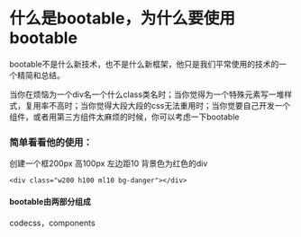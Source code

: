 # 什么是bootable，为什么要使用bootable

bootable不是什么新技术，也不是什么新框架，他只是我们平常使用的技术的一个精简和总结。

当你在烦恼为一个div名一个什么class类名时；当你觉得为一个特殊元素写一堆样式，复用率不高时；当你觉得大段大段的css无法重用时；当你觉要自己开发一个组件，或者用第三方组件太麻烦的时候，你可以考虑一下bootable

### 简单看看他的使用：

创建一个框200px 高100px 左边距10  背景色为红色的div

```
<div class="w200 h100 ml10 bg-danger"></div>
```

#### bootable由两部分组成

codecss，components

